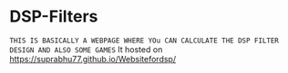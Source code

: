 
# DSP-Filters
```THIS IS BASICALLY A WEBPAGE WHERE YOu CAN CALCULATE THE DSP FILTER DESIGN AND ALSO SOME GAMES```
It hosted on https://suprabhu77.github.io/Websitefordsp/